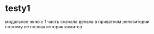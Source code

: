 # testy1
модальное окно с 
1 часть
 сначала делала в приватном репозитории поэтому не полная история комитов
